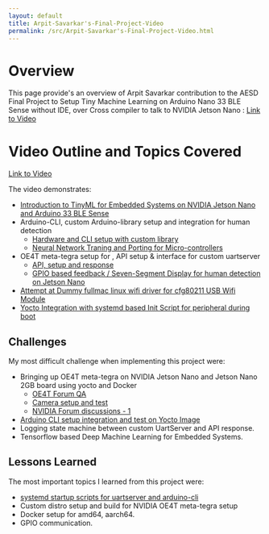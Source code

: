 ```yaml
---
layout: default
title: Arpit-Savarkar's-Final-Project-Video
permalink: /src/Arpit-Savarkar's-Final-Project-Video.html
---
```


# Overview

This page provide's an overview of Arpit Savarkar contribution to the AESD Final Project to Setup Tiny Machine Learning on Arduino Nano 33 BLE Sense without IDE, over Cross compiler to talk to NVIDIA Jetson Nano : [Link to Video](https://drive.google.com/file/d/18ciKNH52RVWI6e7lmfBIayOLS7DNKMx1/view?usp=sharing)

# Video Outline and Topics Covered 
[Link to Video](https://drive.google.com/file/d/18ciKNH52RVWI6e7lmfBIayOLS7DNKMx1/view?usp=sharing)

The video demonstrates:
* [Introduction to TinyML for Embedded Systems on NVIDIA Jetson Nano and Arduino 33 BLE Sense](https://github.com/AESD-Course-Project/AESD-Course-Project.github.io/blob/master/src/TinyML.md)
* Arduino-CLI, custom Arduino-library setup and integration for human detection
  - [Hardware and CLI setup with custom library](https://github.com/AESD-Course-Project/AESD-Course-Project.github.io/blob/master/src/arduino_setup.md)
  - [Neural Network Traning and Porting for Micro-controllers](https://github.com/arpit6232/visualwakeup_aesd)
* OE4T meta-tegra setup for , API setup & interface for custom uartserver
  - [API, setup and response](https://github.com/AESD-Course-Project/AESD-Course-Project.github.io/issues/24)
  - [GPIO based feedback / Seven-Segment Display for human detection on Jetson Nano](https://github.com/cu-ecen-5013/final-project-arpit6232/tree/main/jetson_display)
* [Attempt at Dummy fullmac linux wifi driver for cfg80211 USB Wifi Module](https://github.com/cu-ecen-5013/final-project-arpit6232/tree/main/wifi_driver)
* [Yocto Integration with systemd based Init Script for peripheral during boot](https://github.com/cu-ecen-5013/final-project-CalebProvost/tree/yocto-layer)

## Challenges
My most difficult challenge when implementing this project were:
* Bringing up OE4T meta-tegra on NVIDIA Jetson Nano and Jetson Nano 2GB board using yocto and Docker
  - [OE4T Forum QA](https://github.com/OE4T/meta-tegra/discussions/661)
  - [Camera setup and test](https://github.com/OE4T/meta-tegra/discussions/653)
  - [NVIDIA Forum discussions - 1](https://forums.developer.nvidia.com/t/unable-to-boot-up-jetson-board-after-frc-on-jetson-nano-2gb-board/175113)
* [Arduino CLI setup integration and test on Yocto Image](https://github.com/arduino/ArduinoCore-mbed/issues/176)
* Logging state machine between custom UartServer and API response.
* Tensorflow based Deep Machine Learning for Embedded Systems. 

## Lessons Learned
The most important topics I learned from this project were:
* [systemd startup scripts for uartserver and arduino-cli](https://github.com/AESD-Course-Project/AESD-Course-Project.github.io/issues/29)
* Custom distro setup and build for NVIDIA OE4T meta-tegra setup
* Docker setup for amd64, aarch64. 
* GPIO communication. 
